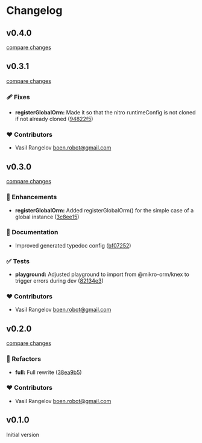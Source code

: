 # Changelog


## v0.4.0

[compare changes](https://github.com/boenrobot/nuxt-mikro-orm-module/compare/v0.3.1...v0.4.0)

## v0.3.1

[compare changes](https://github.com/boenrobot/nuxt-mikro-orm-module/compare/v0.3.0...v0.3.1)

### 🩹 Fixes

- **registerGlobalOrm:** Made it so that the nitro runtimeConfig is not cloned if not already cloned ([94822f5](https://github.com/boenrobot/nuxt-mikro-orm-module/commit/94822f5))

### ❤️ Contributors

- Vasil Rangelov <boen.robot@gmail.com>

## v0.3.0

[compare changes](https://github.com/boenrobot/nuxt-mikro-orm-module/compare/v0.2.0...v0.3.0)

### 🚀 Enhancements

- **registerGlobalOrm:** Added registerGlobalOrm() for the simple case of a global instance ([3c8ee15](https://github.com/boenrobot/nuxt-mikro-orm-module/commit/3c8ee15))

### 📖 Documentation

- Improved generated typedoc config ([bf07252](https://github.com/boenrobot/nuxt-mikro-orm-module/commit/bf07252))

### ✅ Tests

- **playground:** Adjusted playground to import from @mikro-orm/knex to trigger errors during dev ([82134e3](https://github.com/boenrobot/nuxt-mikro-orm-module/commit/82134e3))

### ❤️ Contributors

- Vasil Rangelov <boen.robot@gmail.com>

## v0.2.0

[compare changes](https://github.com/boenrobot/nuxt-mikro-orm-module/compare/v0.1.0...v0.2.0)

### 💅 Refactors

- **full:** Full rewrite ([38ea9b5](https://github.com/boenrobot/nuxt-mikro-orm-module/commit/38ea9b5))

### ❤️ Contributors

- Vasil Rangelov <boen.robot@gmail.com>

## v0.1.0
Initial version

